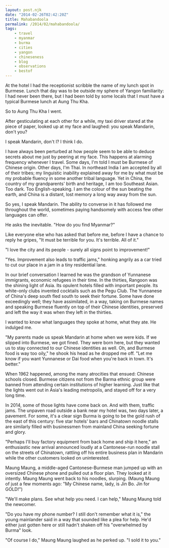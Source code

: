 ```yaml
---
layout: post.njk
date: "2014-02-26T02:42:20Z"
title: Mahabandoola
permalink: /2014/02/mahabandoola/
tags:
    - travel
    - myanmar
    - burma
    - cities
    - yangon
    - chineseness
    - blog
    - observations
    - bestof
---
```

At the hotel I had the receptionist scribble the name of my lunch spot in Burmese. Lunch that day was to be outside my sphere of Yangon familiarity: I had never been there, but I had been told by some locals that I must have a typical Burmese lunch at Aung Thu Kha.

So to Aung Thu Kha I went.

After gesticulating at each other for a while, my taxi driver stared at the piece of paper, looked up at my face and laughed: you speak Mandarin, don't you?

I speak Mandarin, don't I? I think I do.

I have always been perturbed at how people seem to be able to deduce secrets about me just by peering at my face. This happens at alarming frequency whenever I travel. Some days, I'm told I must be Burmese of Chinese origin. Other days, I'm Thai. In northeast India I am accepted by all of their tribes; my linguistic inability explained away for me by what must be my probable fluency in some another tribal language. Yet in China, the country of my grandparents' birth and heritage, I am too Southeast Asian. Too dark. Too English-speaking. I am the colour of the sun beating the earth, and China is a distant, lost memory a long way away from the sun.

So yes, I speak Mandarin. The ability to converse in it has followed me throughout the world, sometimes paying handsomely with access few other languages can offer.

He asks the inevitable. "How do you find Myanmar?"

Like everyone else who has asked that before me, before I have a chance to reply he gripes, "It must be terrible for you. It's terrible. All of it."

"I love the city and its people - surely all signs point to improvement!"

"Yes. Improvement also leads to traffic jams," honking angrily as a car tried to cut our place in a jam in a tiny residential lane.

In our brief conversation I learned he was the grandson of Yunnanese immigrants, economic refugees in their time. In the thirties, Rangoon was the shining light of Asia. Its opulent hotels filled with important people. Its white-only clubs invented cocktails such as the Pegu Club. The Yunnanese of China's deep south fled south to seek their fortune. Some have done exceedingly well; they have assimilated, in a way, taking on Burmese names and speaking Burmese fluently on top of their Chinese identities, preserved and left the way it was when they left in the thirties.

I wanted to know what languages they spoke at home, what they ate. He indulged me.

"My parents made us speak Mandarin at home when we were kids. If we slipped into Burmese, we got fined. They were born here, but they wanted us to stay connected to our Chinese identities as well. Oh, and Burmese food is way too oily," he shook his head as he dropped me off. "Let me know if you want Yunnanese or Dai food when you're back in town. It's better."

When 1962 happened, among the many atrocities that ensued: Chinese schools closed. Burmese citizens not from the Barma ethnic group were banned from attending certain institutions of higher learning. Just like that the lights went out in Asia's leading metropolis, and stayed off for a very long time.

In 2014, some of those lights have come back on. And with them, traffic jams. The unpaven road outside a bank near my hotel was, two days later, a pavement. For some, it's a clear sign Burma is going to be the gold rush of the east of this century: five star hotels' bars and Chinatown noodle stalls are similarly filled with businessmen from mainland China seeking fortune and glory.

"Perhaps I'll buy factory equipment from back home and ship it here," an enthusiastic new arrival announced loudly at a Cantonese-run noodle stall on the streets of Chinatown, rattling off his entire business plan in Mandarin while the other customers looked on uninterested.

Maung Maung, a middle-aged Cantonese-Burmese man jumped up with an oversized Chinese phone and pulled out a floor plan. They looked at it intently. Maung Maung went back to his noodles, slurping. (Maung Maung of just a few moments ago: "My Chinese name, lady, is Jin Bo. Jin for GOLD!")

"We'll make plans. See what help you need. I can help," Maung Maung told the newcomer.

"Do you have my phone number? I still don't remember what it is," the young mainlander said in a way that sounded like a plea for help. He'd either just gotten here or still hadn't shaken off his "overwhelmed by Burma" look.

"Of course I do," Maung Maung laughed as he perked up. "I sold it to you."
